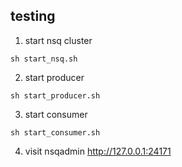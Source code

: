 ## testing

1. start nsq cluster

`sh start_nsq.sh`

2. start producer

`sh start_producer.sh`

3. start consumer

`sh start_consumer.sh`

4. visit nsqadmin http://127.0.0.1:24171

